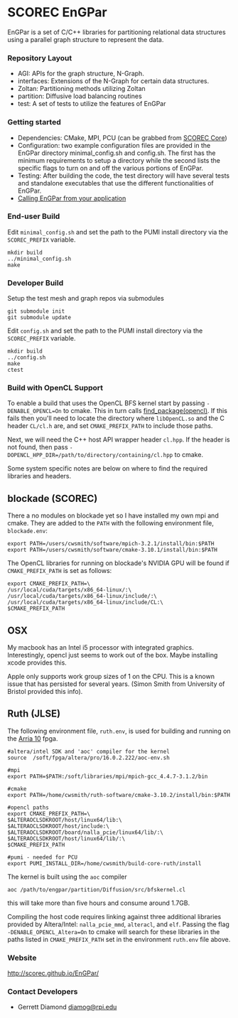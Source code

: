 # SCOREC EnGPar

EnGPar is a set of C/C++ libraries for partitioning relational data structures using a parallel graph structure to represent the data.

### Repository Layout

* AGI: APIs for the graph structure, N-Graph.
* interfaces: Extensions of the N-Graph for certain data structures.
* Zoltan: Partitioning methods utilizing Zoltan
* partition: Diffusive load balancing routines
* test: A set of tests to utilize the features of EnGPar

### Getting started

* Dependencies: CMake, MPI, PCU (can be grabbed from [SCOREC Core](https://github.com/SCOREC/core))
* Configuration: two example configuration files are provided in the EnGPar directory minimal_config.sh and config.sh. The first has the minimum requirements to setup a directory while the second lists the specific flags to turn on and off the various portions of EnGPar.
* Testing: After building the code, the test directory will have several tests and standalone executables that use the
different functionalities of EnGPar.
* [Calling EnGPar from your application](https://github.com/SCOREC/EnGPar/wiki/Getting-Started-with-EnGPar)

### End-user Build

Edit `minimal_config.sh` and set the path to the PUMI install directory via the
`SCOREC_PREFIX` variable.

```
mkdir build
../minimal_config.sh
make
```

### Developer Build

Setup the test mesh and graph repos via submodules
```
git submodule init
git submodule update
```

Edit `config.sh` and set the path to the PUMI install directory via the
`SCOREC_PREFIX` variable.

```
mkdir build
../config.sh
make
ctest
```

### Build with OpenCL Support

To enable a build that uses the OpenCL BFS kernel start by passing `-DENABLE_OPENCL=On` to cmake.  This in turn calls [find_package(opencl)](https://cmake.org/cmake/help/v3.10/module/FindOpenCL.html).  If this fails then you'll need to locate the directory where `libOpenCL.so` and the C header `CL/cl.h` are, and set `CMAKE_PREFIX_PATH` to include those paths.

Next, we will need the C++ host API wrapper header `cl.hpp`.  If the header is not found, 
then pass `-DOPENCL_HPP_DIR=/path/to/directory/containing/cl.hpp` to cmake.

Some system specific notes are below on where to find the required libraries and headers.

## blockade (SCOREC)

There a no modules on blockade yet so I have installed my own mpi and cmake.  They are added to the `PATH` with the following environment file, `blockade.env`:

```
export PATH=/users/cwsmith/software/mpich-3.2.1/install/bin:$PATH
export PATH=/users/cwsmith/software/cmake-3.10.1/install/bin:$PATH
```

The OpenCL libraries for running on blockade's NVIDIA GPU will be found if `CMAKE_PREFIX_PATH` is set as follows:

```
export CMAKE_PREFIX_PATH=\
/usr/local/cuda/targets/x86_64-linux/:\
/usr/local/cuda/targets/x86_64-linux/include/:\
/usr/local/cuda/targets/x86_64-linux/include/CL:\
$CMAKE_PREFIX_PATH
```


## OSX 

My macbook has an Intel i5 processor with integrated graphics.  Interestingly, opencl just seems to work out of the box.  Maybe installing xcode provides this.

Apple only supports work group sizes of 1 on the CPU.  This is a known issue that has persisted for several years. (Simon Smith from University of Bristol provided this info).

## Ruth (JLSE)

The following environment file, `ruth.env`, is used for building and running on the [Arria 10](https://www.altera.com/products/fpga/arria-series/arria-10/overview.html) fpga.

```
#altera/intel SDK and 'aoc' compiler for the kernel
source  /soft/fpga/altera/pro/16.0.2.222/aoc-env.sh

#mpi
export PATH=$PATH:/soft/libraries/mpi/mpich-gcc_4.4.7-3.1.2/bin

#cmake
export PATH=/home/cwsmith/ruth-software/cmake-3.10.2/install/bin:$PATH

#opencl paths
export CMAKE_PREFIX_PATH=\
$ALTERAOCLSDKROOT/host/linux64/lib:\
$ALTERAOCLSDKROOT/host/include:\
$ALTERAOCLSDKROOT/board/nalla_pcie/linux64/lib/:\
$ALTERAOCLSDKROOT/host/linux64/lib/:\
$CMAKE_PREFIX_PATH

#pumi - needed for PCU
export PUMI_INSTALL_DIR=/home/cwsmith/build-core-ruth/install
```

The kernel is built using the `aoc` compiler
```
aoc /path/to/engpar/partition/Diffusion/src/bfskernel.cl
```
this will take more than five hours and consume around 1.7GB.

Compiling the host code requires linking against three additional libraries provided by Altera/Intel: `nalla_pcie_mmd`, `alteracl`, and `elf`.  Passing the flag `-DENABLE_OPENCL_Altera=On` to cmake will search for these libraries in the paths listed in `CMAKE_PREFIX_PATH` set in the environment `ruth.env` file above.

### Website

http://scorec.github.io/EnGPar/

### Contact Developers
* Gerrett Diamond <diamog@rpi.edu>
